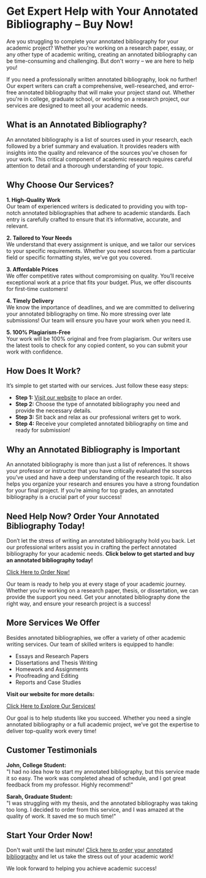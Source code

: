 # Get Expert Help with Your Annotated Bibliography – Buy Now!

Are you struggling to complete your annotated bibliography for your academic project? Whether you're working on a research paper, essay, or any other type of academic writing, creating an annotated bibliography can be time-consuming and challenging. But don't worry – we are here to help you!

If you need a professionally written annotated bibliography, look no further! Our expert writers can craft a comprehensive, well-researched, and error-free annotated bibliography that will make your project stand out. Whether you're in college, graduate school, or working on a research project, our services are designed to meet all your academic needs.

## What is an Annotated Bibliography?

An annotated bibliography is a list of sources used in your research, each followed by a brief summary and evaluation. It provides readers with insights into the quality and relevance of the sources you’ve chosen for your work. This critical component of academic research requires careful attention to detail and a thorough understanding of your topic.

## Why Choose Our Services?

**1. High-Quality Work**  
Our team of experienced writers is dedicated to providing you with top-notch annotated bibliographies that adhere to academic standards. Each entry is carefully crafted to ensure that it’s informative, accurate, and relevant.

**2. Tailored to Your Needs**  
We understand that every assignment is unique, and we tailor our services to your specific requirements. Whether you need sources from a particular field or specific formatting styles, we’ve got you covered.

**3. Affordable Prices**  
We offer competitive rates without compromising on quality. You’ll receive exceptional work at a price that fits your budget. Plus, we offer discounts for first-time customers!

**4. Timely Delivery**  
We know the importance of deadlines, and we are committed to delivering your annotated bibliography on time. No more stressing over late submissions! Our team will ensure you have your work when you need it.

**5. 100% Plagiarism-Free**  
Your work will be 100% original and free from plagiarism. Our writers use the latest tools to check for any copied content, so you can submit your work with confidence.

## How Does It Work?

It’s simple to get started with our services. Just follow these easy steps:

- **Step 1:** [Visit our website](https://tinyurl.com/topessay?keyword=buy+an+annotated+bibliography) to place an order.
- **Step 2:** Choose the type of annotated bibliography you need and provide the necessary details.
- **Step 3:** Sit back and relax as our professional writers get to work.
- **Step 4:** Receive your completed annotated bibliography on time and ready for submission!

## Why an Annotated Bibliography is Important

An annotated bibliography is more than just a list of references. It shows your professor or instructor that you have critically evaluated the sources you’ve used and have a deep understanding of the research topic. It also helps you organize your research and ensures you have a strong foundation for your final project. If you’re aiming for top grades, an annotated bibliography is a crucial part of your success!

## Need Help Now? Order Your Annotated Bibliography Today!

Don’t let the stress of writing an annotated bibliography hold you back. Let our professional writers assist you in crafting the perfect annotated bibliography for your academic needs. **Click below to get started and buy an annotated bibliography today!**

[Click Here to Order Now!](https://tinyurl.com/topessay?keyword=buy+an+annotated+bibliography)

Our team is ready to help you at every stage of your academic journey. Whether you're working on a research paper, thesis, or dissertation, we can provide the support you need. Get your annotated bibliography done the right way, and ensure your research project is a success!

## More Services We Offer

Besides annotated bibliographies, we offer a variety of other academic writing services. Our team of skilled writers is equipped to handle:

- Essays and Research Papers
- Dissertations and Thesis Writing
- Homework and Assignments
- Proofreading and Editing
- Reports and Case Studies

**Visit our website for more details:**

[Click Here to Explore Our Services!](https://tinyurl.com/topessay?keyword=buy+an+annotated+bibliography)

Our goal is to help students like you succeed. Whether you need a single annotated bibliography or a full academic project, we’ve got the expertise to deliver top-quality work every time!

## Customer Testimonials

**John, College Student:**  
"I had no idea how to start my annotated bibliography, but this service made it so easy. The work was completed ahead of schedule, and I got great feedback from my professor. Highly recommend!"

**Sarah, Graduate Student:**  
"I was struggling with my thesis, and the annotated bibliography was taking too long. I decided to order from this service, and I was amazed at the quality of work. It saved me so much time!"

## Start Your Order Now!

Don't wait until the last minute! [Click here to order your annotated bibliography](https://tinyurl.com/topessay?keyword=buy+an+annotated+bibliography) and let us take the stress out of your academic work!

We look forward to helping you achieve academic success!
